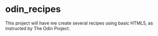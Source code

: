 # odin_recipes
This project will have me create several recipes using basic HTML5, as instructed by The Odin Project.
